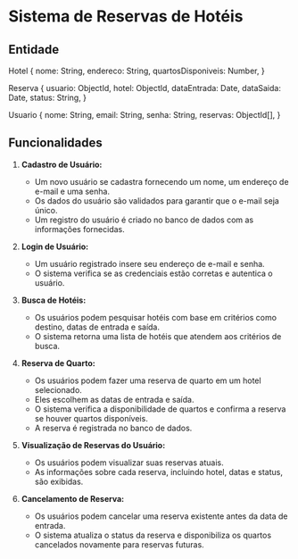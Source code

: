 # Sistema de Reservas de Hotéis

## Entidade

Hotel {
nome: String,
endereco: String,
quartosDisponiveis: Number,
}

Reserva {
usuario: ObjectId,
hotel: ObjectId,
dataEntrada: Date,
dataSaida: Date,
status: String,
}

Usuario {
nome: String,
email: String,
senha: String,
reservas: ObjectId[],
}

## Funcionalidades

1. **Cadastro de Usuário:**

   -  Um novo usuário se cadastra fornecendo um nome, um endereço de e-mail e uma senha.
   -  Os dados do usuário são validados para garantir que o e-mail seja único.
   -  Um registro do usuário é criado no banco de dados com as informações fornecidas.

2. **Login de Usuário:**

   -  Um usuário registrado insere seu endereço de e-mail e senha.
   -  O sistema verifica se as credenciais estão corretas e autentica o usuário.

3. **Busca de Hotéis:**

   -  Os usuários podem pesquisar hotéis com base em critérios como destino, datas de entrada e saída.
   -  O sistema retorna uma lista de hotéis que atendem aos critérios de busca.

4. **Reserva de Quarto:**

   -  Os usuários podem fazer uma reserva de quarto em um hotel selecionado.
   -  Eles escolhem as datas de entrada e saída.
   -  O sistema verifica a disponibilidade de quartos e confirma a reserva se houver quartos disponíveis.
   -  A reserva é registrada no banco de dados.

5. **Visualização de Reservas do Usuário:**

   -  Os usuários podem visualizar suas reservas atuais.
   -  As informações sobre cada reserva, incluindo hotel, datas e status, são exibidas.

6. **Cancelamento de Reserva:**
   -  Os usuários podem cancelar uma reserva existente antes da data de entrada.
   -  O sistema atualiza o status da reserva e disponibiliza os quartos cancelados novamente para reservas futuras.
